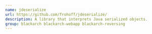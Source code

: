 ```yaml
---
name: jdeserialize
url: https://github.com/frohoff/jdeserialize/
description: A library that interprets Java serialized objects.
group: blackarch blackarch-webapp blackarch-reversing
---
```

